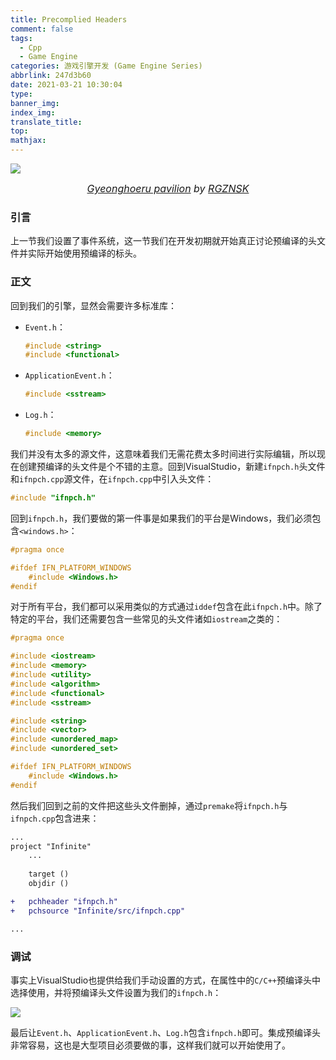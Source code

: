 ```yaml
---
title: Precomplied Headers
comment: false
tags:
  - Cpp
  - Game Engine
categories: 游戏引擎开发 (Game Engine Series)
abbrlink: 247d3b60
date: 2021-03-21 10:30:04
type:
banner_img:
index_img:
translate_title:
top:
mathjax:
---
```






![](https://cdn.jsdelivr.net/gh/Yousazoe/picgo-repo/img/f3f4d382356033.5d1b312d61f67.png)

<div align=center>
  <font size="3">
    <i>
      <a href="https://www.behance.net/gallery/82356033/Gyeonghoeru-pavilion?tracking_source=search_projects_recommended%7Cvoxel">Gyeonghoeru pavilion</a> by 
      <a href="https://www.behance.net/rgznsk">RGZNSK</a>
    </i>
  </font>
</div>



### 引言

上一节我们设置了事件系统，这一节我们在开发初期就开始真正讨论预编译的头文件并实际开始使用预编译的标头。



<!--more-->



### 正文

回到我们的引擎，显然会需要许多标准库：

+ `Event.h`：

  ```c++
  #include <string>
  #include <functional>
  ```

+ `ApplicationEvent.h`：

  ```c++
  #include <sstream>
  ```

+ `Log.h`：

  ```c++
  #include <memory>
  ```

  

我们并没有太多的源文件，这意味着我们无需花费太多时间进行实际编辑，所以现在创建预编译的头文件是个不错的主意。回到VisualStudio，新建`ifnpch.h`头文件和`ifnpch.cpp`源文件，在`ifnpch.cpp`中引入头文件：

```c++
#include "ifnpch.h"
```

回到`ifnpch.h`，我们要做的第一件事是如果我们的平台是Windows，我们必须包含`<windows.h>`：

```c++
#pragma once

#ifdef IFN_PLATFORM_WINDOWS
	#include <Windows.h>
#endif
```



对于所有平台，我们都可以采用类似的方式通过`iddef`包含在此`ifnpch.h`中。除了特定的平台，我们还需要包含一些常见的头文件诸如`iostream`之类的：

```c++
#pragma once

#include <iostream>
#include <memory>
#include <utility>
#include <algorithm>
#include <functional>
#include <sstream>

#include <string>
#include <vector>
#include <unordered_map>
#include <unordered_set>

#ifdef IFN_PLATFORM_WINDOWS
	#include <Windows.h>
#endif
```



然后我们回到之前的文件把这些头文件删掉，通过`premake`将`ifnpch.h`与`ifnpch.cpp`包含进来：

```diff
...
project "Infinite"
	...
	
	target ()
	objdir ()

+	pchheader "ifnpch.h"
+	pchsource "Infinite/src/ifnpch.cpp"

...
```



### 调试

事实上VisualStudio也提供给我们手动设置的方式，在属性中的`C/C++`预编译头中选择使用，并将预编译头文件设置为我们的`ifnpch.h`：

![](https://cdn.jsdelivr.net/gh/Yousazoe/picgo-repo/img/image-20210321161618153.png)



最后让`Event.h`、`ApplicationEvent.h`、`Log.h`包含`ifnpch.h`即可。集成预编译头非常容易，这也是大型项目必须要做的事，这样我们就可以开始使用了。

